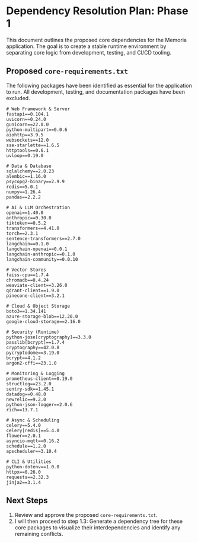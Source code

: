 # Dependency Resolution Plan: Phase 1

This document outlines the proposed core dependencies for the Memoria application. The goal is to create a stable runtime environment by separating core logic from development, testing, and CI/CD tooling.

## Proposed `core-requirements.txt`

The following packages have been identified as essential for the application to run. All development, testing, and documentation packages have been excluded.

```
# Web Framework & Server
fastapi==0.104.1
uvicorn==0.24.0
gunicorn==22.0.0
python-multipart==0.0.6
aiohttp==3.9.5
websockets==12.0
sse-starlette==1.6.5
httptools==0.6.1
uvloop==0.19.0

# Data & Database
sqlalchemy==2.0.23
alembic==1.16.0
psycopg2-binary==2.9.9
redis==5.0.1
numpy==1.26.4
pandas==2.2.2

# AI & LLM Orchestration
openai==1.40.0
anthropic==0.30.0
tiktoken==0.5.2
transformers==4.41.0
torch==2.3.1
sentence-transformers==2.7.0
langchain==0.1.0
langchain-openai==0.0.1
langchain-anthropic==0.1.0
langchain-community==0.0.10

# Vector Stores
faiss-cpu==1.7.4
chromadb==0.4.24
weaviate-client==3.26.0
qdrant-client==1.9.0
pinecone-client==3.2.1

# Cloud & Object Storage
boto3==1.34.141
azure-storage-blob==12.20.0
google-cloud-storage==2.16.0

# Security (Runtime)
python-jose[cryptography]==3.3.0
passlib[bcrypt]==1.7.4
cryptography==42.0.8
pycryptodome==3.19.0
bcrypt==4.1.2
argon2-cffi==23.1.0

# Monitoring & Logging
prometheus-client==0.19.0
structlog==23.2.0
sentry-sdk==1.45.1
datadog==0.48.0
newrelic==9.2.0
python-json-logger==2.0.6
rich==13.7.1

# Async & Scheduling
celery==5.4.0
celery[redis]==5.4.0
flower==2.0.1
asyncio-mqtt==0.16.2
schedule==1.2.0
apscheduler==3.10.4

# CLI & Utilities
python-dotenv==1.0.0
httpx==0.26.0
requests==2.32.3
jinja2==3.1.4
```

## Next Steps

1.  Review and approve the proposed `core-requirements.txt`.
2.  I will then proceed to step 1.3: Generate a dependency tree for these core packages to visualize their interdependencies and identify any remaining conflicts.